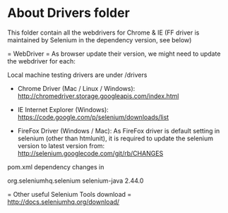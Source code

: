 About Drivers folder
============================
This folder contain all the webdrivers for Chrome & IE (FF driver is maintained by Selenium in the dependency version, see below)

= WebDriver =
As browser update their version, we might need to update the webdriver for each:

Local machine testing drivers are under /drivers

- Chrome Driver (Mac / Linux / Windows):
http://chromedriver.storage.googleapis.com/index.html



- IE Internet Explorer (Windows):
https://code.google.com/p/selenium/downloads/list



- FireFox Driver (Windows / Mac):
As FireFox driver is default setting in selenium (other than htmlunit), it is required to update the selenium version to latest version from: 
http://selenium.googlecode.com/git/rb/CHANGES

pom.xml dependency changes in
<!-- Selenium -->
<dependency>
    <groupId>org.seleniumhq.selenium</groupId>
    <artifactId>selenium-java</artifactId>
    <version>2.44.0</version>
</dependency>



= Other useful Selenium Tools download =
http://docs.seleniumhq.org/download/